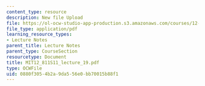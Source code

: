 ```yaml
---
content_type: resource
description: New file Upload
file: https://ol-ocw-studio-app-production.s3.amazonaws.com/courses/12-811-tropical-meteorology-spring-2011/0880f3054b2a9da556e0bb70015b88f1_MIT12_811S11_lecture_19.pdf
file_type: application/pdf
learning_resource_types:
- Lecture Notes
parent_title: Lecture Notes
parent_type: CourseSection
resourcetype: Document
title: MIT12_811S11_lecture_19.pdf
type: OCWFile
uid: 0880f305-4b2a-9da5-56e0-bb70015b88f1
---
```

